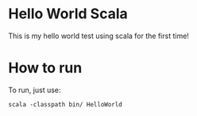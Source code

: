 Hello World Scala
========================

This is my hello world test using scala for the first time!

How to run
========================
To run, just use:

	scala -classpath bin/ HelloWorld
